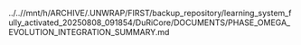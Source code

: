 ../..//mnt/h/ARCHIVE/.UNWRAP/FIRST/backup_repository/learning_system_fully_activated_20250808_091854/DuRiCore/DOCUMENTS/PHASE_OMEGA_EVOLUTION_INTEGRATION_SUMMARY.md